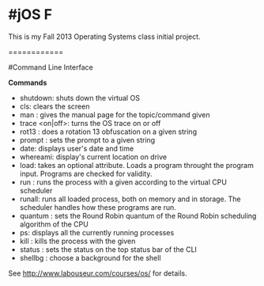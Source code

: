 #jOS F
============

This is my Fall 2013 Operating Systems class initial project.

============

#Command Line Interface

**Commands**

- shutdown: shuts down the virtual OS
- cls: clears the screen
- man <topic>: gives the manual page for the topic/command given
- trace <on|off>: turns the OS trace on or off
- rot13 <string>: does a rotation 13 obfuscation on a given string
- prompt <string>: sets the prompt to a given string
- date: displays user's date and time
- whereami: display's current location on drive
- load: takes an optional <priority> attribute. Loads a program throught the program input. Programs are checked for validity.
- run <pid>: runs the process with a given <pid> according to the virtual CPU scheduler
- runall: runs all loaded process, both on memory and in storage. The scheduler handles how these programs are run.
- quantum <int>: sets the Round Robin quantum of the Round Robin scheduling algorithm of the CPU
- ps: displays all the currently running processes
- kill <pid>: kills the process with the given <pid>
- status <string>: sets the status on the top status bar of the CLI
- shellbg <string>: choose a background for the shell










See http://www.labouseur.com/courses/os/ for details.
